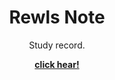 <br><br>
<p align="center">
    <h1 align="center">Rewls Note</h1>
    <p align="center">Study record.</p>
    <p align="center"><strong><a href="https://rewls.github.io/">click hear!</a></strong></p>
</p>
